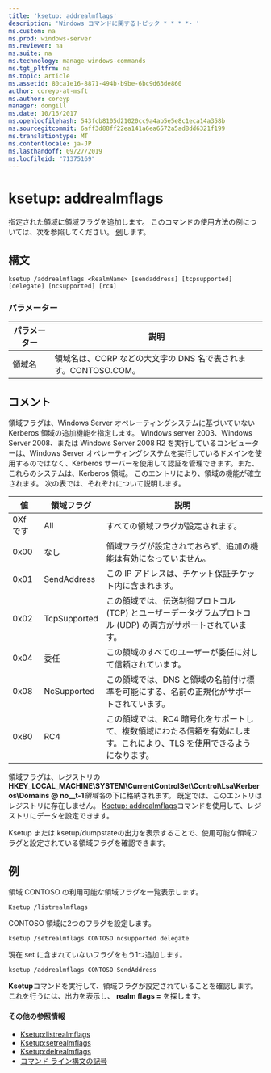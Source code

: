 ```yaml
---
title: 'ksetup: addrealmflags'
description: 'Windows コマンドに関するトピック * * * *- '
ms.custom: na
ms.prod: windows-server
ms.reviewer: na
ms.suite: na
ms.technology: manage-windows-commands
ms.tgt_pltfrm: na
ms.topic: article
ms.assetid: 80ca1e16-8871-494b-b9be-6bc9d63de860
author: coreyp-at-msft
ms.author: coreyp
manager: dongill
ms.date: 10/16/2017
ms.openlocfilehash: 543fcb8105d21020cc9a4ab5e5e8c1eca14a358b
ms.sourcegitcommit: 6aff3d88ff22ea141a6ea6572a5ad8dd6321f199
ms.translationtype: MT
ms.contentlocale: ja-JP
ms.lasthandoff: 09/27/2019
ms.locfileid: "71375169"
---
```

# <a name="ksetupaddrealmflags"></a>ksetup: addrealmflags



指定された領域に領域フラグを追加します。 このコマンドの使用方法の例については、次を参照してください。 [例](#BKMK_Examples)します。

## <a name="syntax"></a>構文

```
ksetup /addrealmflags <RealmName> [sendaddress] [tcpsupported] [delegate] [ncsupported] [rc4]
```

### <a name="parameters"></a>パラメーター

|パラメーター|説明|
|---------|-----------|
|領域名|領域名は、CORP などの大文字の DNS 名で表されます。CONTOSO.COM。|

## <a name="remarks"></a>コメント

領域フラグは、Windows Server オペレーティングシステムに基づいていない Kerberos 領域の追加機能を指定します。 Windows server 2003、Windows Server 2008、または Windows Server 2008 R2 を実行しているコンピューターは、Windows Server オペレーティングシステムを実行しているドメインを使用するのではなく、Kerberos サーバーを使用して認証を管理できます。また、これらのシステムは、Kerberos 領域。 このエントリにより、領域の機能が確立されます。 次の表では、それぞれについて説明します。

|値|領域フラグ|説明|
|-----|----------|-----------|
|0Xf です|All|すべての領域フラグが設定されます。|
|0x00|なし|領域フラグが設定されておらず、追加の機能は有効になっていません。|
|0x01|SendAddress|この IP アドレスは、チケット保証チケット内に含まれます。|
|0x02|TcpSupported|この領域では、伝送制御プロトコル (TCP) とユーザーデータグラムプロトコル (UDP) の両方がサポートされています。|
|0x04|委任|この領域のすべてのユーザーが委任に対して信頼されています。|
|0x08|NcSupported|この領域では、DNS と領域の名前付け標準を可能にする、名前の正規化がサポートされています。|
|0x80|RC4|この領域では、RC4 暗号化をサポートして、複数領域にわたる信頼を有効にします。これにより、TLS を使用できるようになります。|

領域フラグは、レジストリの**HKEY_LOCAL_MACHINE\SYSTEM\CurrentControlSet\Control\Lsa\Kerberos\Domains @ no__t-1**<em>領域名</em>の下に格納されます。 既定では、このエントリはレジストリに存在しません。 [Ksetup: addrealmflags](ksetup-addrealmflags.md)コマンドを使用して、レジストリにデータを設定できます。

Ksetup または ksetup/dumpstateの出力を表示することで、使用可能な領域フラグと設定されている領域フラグを確認できます。

## <a name="BKMK_Examples"></a>例

領域 CONTOSO の利用可能な領域フラグを一覧表示します。
```
Ksetup /listrealmflags
```
CONTOSO 領域に2つのフラグを設定します。
```
ksetup /setrealmflags CONTOSO ncsupported delegate
```
現在 set に含まれていないフラグをもう1つ追加します。
```
ksetup /addrealmflags CONTOSO SendAddress
```
**Ksetup**コマンドを実行して、領域フラグが設定されていることを確認します。これを行うには、出力を表示し、 **realm flags =** を探します。

#### <a name="additional-references"></a>その他の参照情報

-   [Ksetup:listrealmflags](ksetup-listrealmflags.md)
-   [Ksetup:setrealmflags](ksetup-setrealmflags.md)
-   [Ksetup:delrealmflags](ksetup-delrealmflags.md)
-   [コマンド ライン構文の記号](command-line-syntax-key.md)